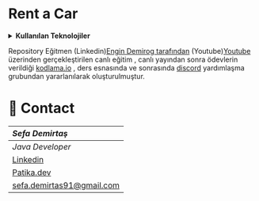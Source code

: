 # Rent a Car
<details><summary><b>Kullanılan Teknolojiler</b></summary>
   <p>
  <ul>
     <li>Java</li>
  <li>Java Core</li>
  <li>JPA</li>
  <li>Maven</li>
  <li>Spring Framework</li>
  <li>lombook</li>
  <li>Modelmapper</li>
  <li>PostgreSQL</li>
  <li>Response Request Pattern</li>
  </ul> 
</p>
</details>

Repository Eğitmen (Linkedin)[Engin Demirog tarafından](https://www.linkedin.com/in/engindemirog/) (Youtube)[Youtube](https://www.youtube.com/@engindemirog2946) üzerinden gerçekleştirilen canlı eğitim , canlı yayından sonra ödevlerin verildiği [kodlama.io](https://www.kodlama.io/) , ders esnasında ve sonrasında [discord](https://discord.gg/Q9bN943q) yardımlaşma grubundan yararlanılarak oluşturulmuştur.

 # :e-mail: Contact
|***Sefa Demirtaş***|
|:-------------|
|*Java Developer*|
|[Linkedin](https://www.linkedin.com/in/sefa-demirtas)|
|[Patika.dev](https://app.patika.dev/sefad)|
|sefa.demirtas91@gmail.com|

